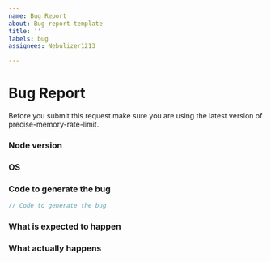 ```yaml
---
name: Bug Report
about: Bug report template
title: ''
labels: bug
assignees: Nebulizer1213

---
```


# Bug Report

Before you submit this request make sure you are using the latest version of precise-memory-rate-limit.

### Node version



### OS



### Code to generate the bug


```js
// Code to generate the bug
```


### What is expected to happen



### What actually happens
